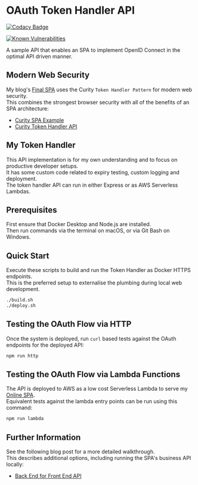 # OAuth Token Handler API

[![Codacy Badge](https://app.codacy.com/project/badge/Grade/bc52d166f1624ef9a2c0cfbf283deb23)](https://www.codacy.com/gh/gary-archer/oauth.webproxyapi/dashboard?utm_source=github.com&amp;utm_medium=referral&amp;utm_content=gary-archer/oauth.webproxyapi&amp;utm_campaign=Badge_Grade)

[![Known Vulnerabilities](https://snyk.io/test/github/gary-archer/oauth.webproxyapi/badge.svg?targetFile=package.json)](https://snyk.io/test/github/gary-archer/oauth.webproxyapi?targetFile=package.json)

A sample API that enables an SPA to implement OpenID Connect in the optimal API driven manner.

## Modern Web Security

My blog's [Final SPA](https://github.com/gary-archer/oauth.websample.final) uses the Curity `Token Handler Pattern` for modern web security.\
This combines the strongest browser security with all of the benefits of an SPA architecture:

- [Curity SPA Example](https://github.com/curityio/web-oauth-via-bff)
- [Curity Token Handler API](https://github.com/curityio/bff-node-express)

## My Token Handler

This API implementation is for my own understanding and to focus on productive developer setups.\
It has some custom code related to expiry testing, custom logging and deployment.\
The token handler API can run in either Express or as AWS Serverless Lambdas.

## Prerequisites

First ensure that Docker Desktop and Node.js are installed.\
Then run commands via the terminal on macOS, or via Git Bash on Windows.

## Quick Start

Execute these scripts to build and run the Token Handler as Docker HTTPS endpoints.\
This is the preferred setup to externalise the plumbing during local web development.

```bash
./build.sh
./deploy.sh
```

## Testing the OAuth Flow via HTTP

Once the system is deployed, run `curl` based tests against the OAuth endpoints for the deployed API:

```bash
npm run http
```

## Testing the OAuth Flow via Lambda Functions

The API is deployed to AWS as a low cost Serverless Lambda to serve my [Online SPA](https://authguidance.com/home/code-samples-quickstart/).\
Equivalent tests against the lambda entry points can be run using this command:

```bash
npm run lambda
```

## Further Information

See the following blog post for a more detailed walkthrough.\
This describes additional options, including running the SPA's business API locally:

- [Back End for Front End API](https://authguidance.com/2019/04/08/web-reverse-proxy-implementation/)
